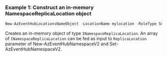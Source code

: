 ### Example 1: Construct an in-memory NamespaceReplicaLocation object
```powershell
New-AzEventHubLocationsNameObject -LocationName mylocation -RoleType Secondary
```
Creates an in-memory object of type `INamespaceReplicaLocation`. An array of `INamespaceReplicaLocation` can be fed as 
input to `ReplicaLocation` parameter of New-AzEventHubNamespaceV2 and Set-AzEventHubNamespaceV2.
